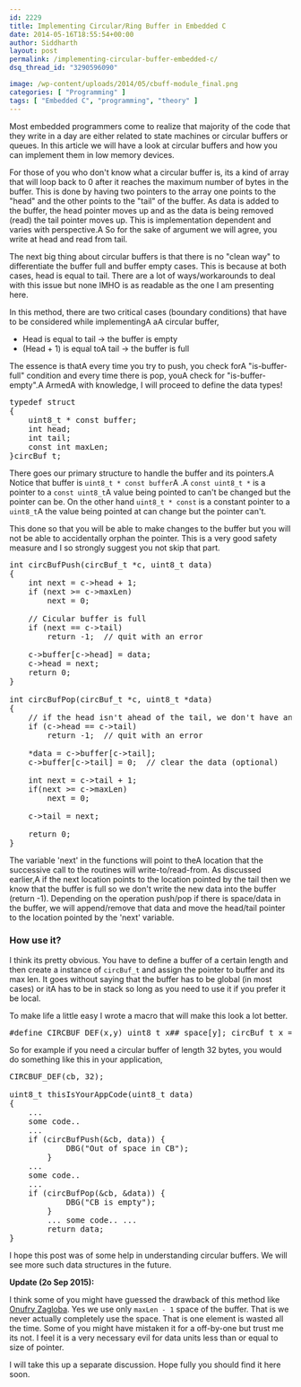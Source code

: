 ```yaml
---
id: 2229
title: Implementing Circular/Ring Buffer in Embedded C
date: 2014-05-16T18:55:54+00:00
author: Siddharth
layout: post
permalink: /implementing-circular-buffer-embedded-c/
dsq_thread_id: "3290596090"

image: /wp-content/uploads/2014/05/cbuff-module_final.png
categories: [ "Programming" ]
tags: [ "Embedded C", "programming", "theory" ]
---
```


Most embedded programmers come to realize that majority of the code that they write in a day are either related to state machines or circular buffers or queues. In this article we will have a look at circular buffers and how you can implement them in low memory devices.

For those of you who don't know what a circular buffer is, its a kind of array that will loop back to 0 after it reaches the maximum number of bytes in the buffer. This is done by having two pointers to the array one points to the "head" and the other points to the "tail" of the buffer. As data is added to the buffer, the head pointer moves up and as the data is being removed (read) the tail pointer moves up. This is implementation dependent and varies with perspective.A So for the sake of argument we will agree, you write at head and read from tail.

The next big thing about circular buffers is that there is no "clean way" to differentiate the buffer full and buffer empty cases. This is because at both cases, head is equal to tail. There are a lot of ways/workarounds to deal with this issue but none IMHO is as readable as the one I am presenting here.

In this method, there are two critical cases (boundary conditions) that have to be considered while implementingA aA circular buffer,

  * Head is equal to tail -> the buffer is empty
  * (Head + 1) is equal toA tail -> the buffer is full

The essence is thatA every time you try to push, you check forA "is-buffer-full" condition and every time there is pop, youA check for "is-buffer-empty".A ArmedA with knowledge, I will proceed to define the data types!

<pre class="lang:c decode:true">typedef struct
{
	uint8_t * const buffer;
	int head;
	int tail;
	const int maxLen;
}circBuf_t;</pre>

There goes our primary structure to handle the buffer and its pointers.A Notice that buffer is `uint8_t * const buffer`A .A `const uint8_t *` is a pointer to a `const uint8_t`A value being pointed to can't be changed but the pointer can be. On the other hand `uint8_t * const` is a constant pointer to a `uint8_t`A the value being pointed at can change but the pointer can't.

This done so that you will be able to make changes to the buffer but you will not be able to accidentally orphan the pointer. This is a very good safety measure and I so strongly suggest you not skip that part.

<pre class="lang:c decode:true">int circBufPush(circBuf_t *c, uint8_t data)
{
	int next = c->head + 1;
	if (next >= c->maxLen)
		next = 0;

	// Cicular buffer is full
	if (next == c->tail)
		return -1;  // quit with an error

	c->buffer[c->head] = data;
	c->head = next;
	return 0;
}

int circBufPop(circBuf_t *c, uint8_t *data)
{
	// if the head isn't ahead of the tail, we don't have any characters
	if (c->head == c->tail)
		return -1;  // quit with an error

	*data = c->buffer[c->tail];
	c->buffer[c->tail] = 0;  // clear the data (optional)

	int next = c->tail + 1;
	if(next >= c->maxLen)
		next = 0;

	c->tail = next;

	return 0;
}</pre>

The variable 'next' in the functions will point to theA location that the successive call to the routines will write-to/read-from. As discussed earlier,A if the next location points to the location pointed by the tail then we know that the buffer is full so we don't write the new data into the buffer (return -1). Depending on the operation push/pop if there is space/data in the buffer, we will append/remove that data and move the head/tail pointer to the location pointed by the 'next' variable.

### How use it?

I think its pretty obvious. You have to define a buffer of a certain length and then create a instance of `circBuf_t` and assign the pointer to buffer and its max len. It goes without saying that the buffer has to be global (in most cases) or itA has to be in stack so long as you need to use it if you prefer it be local.

To make life a little easy I wrote a macro that will make this look a lot better.

<pre class="lang:c decode:true">#define CIRCBUF_DEF(x,y) uint8_t x##_space[y]; circBuf_t x = { x##_space,0,0,y}</pre>

So for example if you need a circular buffer of length 32 bytes, you would do something like this in your application,

<pre class="lang:c decode:true ">CIRCBUF_DEF(cb, 32);

uint8_t thisIsYourAppCode(uint8_t data)
{
	...
	some code..
	...
	if (circBufPush(&cb, data)) {
            DBG("Out of space in CB");
        }
	...
	some code..
	...
	if (circBufPop(&cb, &data)) {
            DBG("CB is empty");
        }
        ... some code.. ... 
        return data; 
}
</pre>

I hope this post was of some help in understanding circular buffers. We will see more such data structures in the future.

**Update (2o Sep 2015):**

I think some of you might have guessed the drawback of this method like [Onufry Zagloba](http://embedjournal.com/implementing-circular-buffer-embedded-c/#comment-2238786597). Yes we use only `maxLen - 1` space of the buffer. That is we never actually completely use the space. That is one element is wasted all the time. Some of you might have mistaken it for a off-by-one but trust me its not. I feel it is a very necessary evil for data units less than or equal to size of pointer.

I will take this up a separate discussion. Hope fully you should find it here soon.